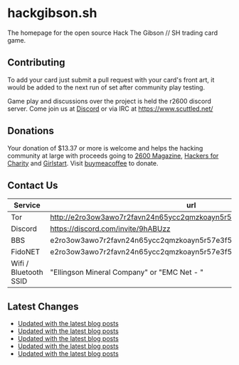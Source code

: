 # hackgibson.sh
The homepage for the open source Hack The Gibson // SH trading card game.


## Contributing

To add your card just submit a pull request with your card's front art, it would be added to the next run of set after community play testing.

Game play and discussions over the project is held the r2600 discord server. Come join us at [Discord](https://discord.com/invite/9hABUzz) or via IRC at https://www.scuttled.net/


## Donations

Your donation of $13.37 or more is welcome and helps the hacking community at large with proceeds going to [2600 Magazine](https://2600.com/), [Hackers for Charity](https://hackersforcharity.org) and [Girlstart](https://girlstart.org).  Visit [buymeacoffee](https://www.buymeacoffee.com/hackgibson.sh) to donate.


## Contact Us

Service | url
-|-
Tor | http://e2ro3ow3awo7r2favn24n65ycc2qmzkoayn5r57e3f56nvjwdcgg32ad.onion
Discord | https://discord.com/invite/9hABUzz
BBS | e2ro3ow3awo7r2favn24n65ycc2qmzkoayn5r57e3f56nvjwdcgg32ad.onion:23
FidoNET | e2ro3ow3awo7r2favn24n65ycc2qmzkoayn5r57e3f56nvjwdcgg32ad.onion:24554
Wifi / Bluetooth SSID | "Ellingson Mineral Company" or "EMC Net - <fidonet address>"

## Latest Changes
<!-- BLOG-POST-LIST:START -->
- [Updated with the latest blog posts](https://github.com/DFW2600/hackgibson.sh/commit/69f3fb6a20d1a1f1b3aafab3672ddca5075e6d4a)
- [Updated with the latest blog posts](https://github.com/DFW2600/hackgibson.sh/commit/da1d2cdeb1d7e097886005d60069d13e762fd4de)
- [Updated with the latest blog posts](https://github.com/DFW2600/hackgibson.sh/commit/d78ebae77dd5604bdff63d3d4333c036d7d058bd)
- [Updated with the latest blog posts](https://github.com/DFW2600/hackgibson.sh/commit/d842932595d7b6a63f54d9a84d6f2e2a9dd56245)
- [Updated with the latest blog posts](https://github.com/DFW2600/hackgibson.sh/commit/de7e4c1592201d8da943bc0bd65580d8656b8f06)
<!-- BLOG-POST-LIST:END -->
